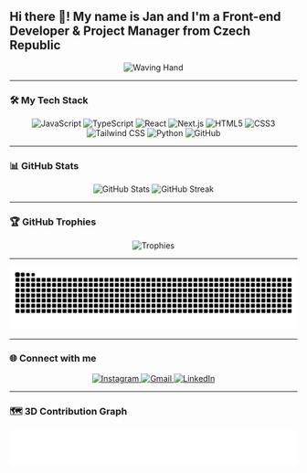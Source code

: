 <h2 align="left">Hi there 👋! My name is Jan and I'm a Front-end Developer & Project Manager from Czech Republic</h2>

<p align="center">
  <img src="https://media.giphy.com/media/hvRJCLFzcasrR4ia7z/giphy.gif" width="30px" alt="Waving Hand" />
</p>

---

### 🛠️ My Tech Stack

<div align="center">
  <img src="https://cdn.jsdelivr.net/gh/devicons/devicon/icons/javascript/javascript-original.svg" height="30" alt="JavaScript" />
  <img src="https://cdn.jsdelivr.net/gh/devicons/devicon/icons/typescript/typescript-original.svg" height="30" alt="TypeScript" />
  <img src="https://cdn.jsdelivr.net/gh/devicons/devicon/icons/react/react-original.svg" height="30" alt="React" />
  <img src="https://cdn.jsdelivr.net/gh/devicons/devicon/icons/nextjs/nextjs-original.svg" height="30" alt="Next.js" />
  <img src="https://cdn.jsdelivr.net/gh/devicons/devicon/icons/html5/html5-original.svg" height="30" alt="HTML5" />
  <img src="https://cdn.jsdelivr.net/gh/devicons/devicon/icons/css3/css3-original.svg" height="30" alt="CSS3" />
  <img src="https://cdn.jsdelivr.net/gh/devicons/devicon/icons/tailwindcss/tailwindcss-plain.svg" height="30" alt="Tailwind CSS" />
  <img src="https://cdn.jsdelivr.net/gh/devicons/devicon/icons/python/python-original.svg" height="30" alt="Python" />
  <img src="https://cdn.jsdelivr.net/gh/devicons/devicon/icons/github/github-original.svg" height="30" alt="GitHub" />
</div>

---

### 📊 GitHub Stats

<div align="center">
  <img src="https://github-readme-stats.vercel.app/api?username=jeniiik&show_icons=true&theme=radical" alt="GitHub Stats" />
  <img src="https://github-readme-streak-stats.herokuapp.com/?user=jeniiik&theme=radical" alt="GitHub Streak" />
</div>

---

### 🏆 GitHub Trophies

<div align="center">
  <img src="https://github-profile-trophy.vercel.app/?username=jeniiik&theme=onedark" alt="Trophies" />
</div>

---

<p align="center">
  <img src="https://raw.githubusercontent.com/jeniiik/jeniiik/output/snake.svg" alt="Snake animation" />
</p>

---

### 🌐 Connect with me

<div align="center">
  <a href="https://www.instagram.com/jan_haratek/" target="_blank">
    <img src="https://img.shields.io/badge/Instagram-E4405F?style=for-the-badge&logo=instagram&logoColor=white" height="35" alt="Instagram" />
  </a>
  <a href="mailto:jan.haratek@gmail.com" target="_blank">
    <img src="https://img.shields.io/badge/Gmail-D14836?style=for-the-badge&logo=gmail&logoColor=white" height="35" alt="Gmail" />
  </a>
  <a href="https://www.linkedin.com/in/jan-haratek/" target="_blank">
    <img src="https://img.shields.io/badge/LinkedIn-0077B5?style=for-the-badge&logo=linkedin&logoColor=white" height="35" alt="LinkedIn" />
  </a>
</div>

---

### 🗺️ 3D Contribution Graph

<p align="center">
  <img src="https://github.com/jeniiik/jeniiik/blob/main/github-contribution-grid-snake.svg" alt="3D Contribution Graph" />
</p>
